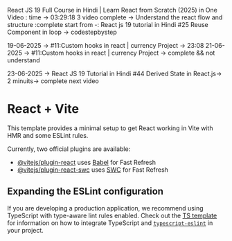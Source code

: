 
React JS 19 Full Course in Hindi | Learn React from Scratch (2025) in One Video : time -> 03:29:18
3 video complete -> Understand the react flow and structure :complete
start from -: React js 19 tutorial in Hindi #25 Reuse Component in loop -> codestepbystep



19-06-2025 -> #11:Custom hooks in react | currency Project -> 23:08
21-06-2025 -> #11:Custom hooks in react | currency Project -> complete  && not understand

23-06-2025 -> React JS 19 Tutorial in Hindi #44 Derived State in React.js-> 2 minuits-> complete
next video 

# React + Vite

This template provides a minimal setup to get React working in Vite with HMR and some ESLint rules.

Currently, two official plugins are available:

- [@vitejs/plugin-react](https://github.com/vitejs/vite-plugin-react/blob/main/packages/plugin-react) uses [Babel](https://babeljs.io/) for Fast Refresh
- [@vitejs/plugin-react-swc](https://github.com/vitejs/vite-plugin-react/blob/main/packages/plugin-react-swc) uses [SWC](https://swc.rs/) for Fast Refresh

## Expanding the ESLint configuration

If you are developing a production application, we recommend using TypeScript with type-aware lint rules enabled. Check out the [TS template](https://github.com/vitejs/vite/tree/main/packages/create-vite/template-react-ts) for information on how to integrate TypeScript and [`typescript-eslint`](https://typescript-eslint.io) in your project.



